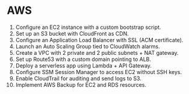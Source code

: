 # AWS

 1. Configure an EC2 instance with a custom bootstrap script.
 2. Set up an S3 bucket with CloudFront as CDN.
 3. Configure an Application Load Balancer with SSL (ACM certificate).
 4. Launch an Auto Scaling Group tied to CloudWatch alarms.
 5. Create a VPC with 2 private and 2 public subnets + NAT gateway.
 6. Set up Route53 with a custom domain pointing to ALB.
 7. Deploy a serverless app using Lambda + API Gateway.
 8. Configure SSM Session Manager to access EC2 without SSH keys.
 9. Enable CloudTrail for auditing and send logs to S3.
 10. Implement AWS Backup for EC2 and RDS resources.